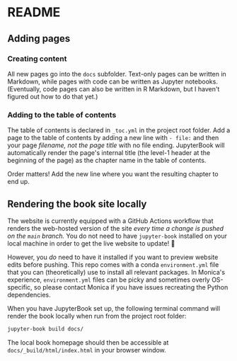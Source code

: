 # README

## Adding pages

### Creating content

All new pages go into the `docs` subfolder. Text-only pages can be written in Markdown, while pages with code can be written as Jupyter notebooks. (Eventually, code pages can also be written in R Markdown, but I haven't figured out how to do that yet.)

### Adding to the table of contents

The table of contents is declared in `_toc.yml` in the project root folder. Add a page to the table of contents by adding a new line with `- file:` and then your page _filename, not the page title_ with no file ending. JupyterBook will automatically render the page's internal title (the level-1 header at the beginning of the page) as the chapter name in the table of contents.

Order matters! Add the new line where you want the resulting chapter to end up.

## Rendering the book site locally

The website is currently equipped with a GitHub Actions workflow that renders the web-hosted version of the site _every time a change is pushed on the `main` branch._ You do not need to have `jupyter-book` installed on your local machine in order to get the live website to update! :tada: 

However, you _do_ need to have it installed if you want to preview website edits before pushing. This repo comes with a conda `environment.yml` file that you can (theoretically) use to install all relevant packages. In Monica's experience, `environment.yml` files can be picky and sometimes overly OS-specific, so please contact Monica if you have issues recreating the Python dependencies.

When you have JupyterBook set up, the following terminal command will render the book locally when run from the project root folder:

```bash
jupyter-book build docs/
```

The local book homepage should then be accessible at `docs/_build/html/index.html` in your browser window.
